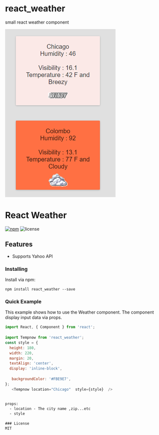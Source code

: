 # react_weather
small react weather component 

![Alt text](https://raw.githubusercontent.com/mohaperera/react_weather/master/react.PNG?raw=true "React Weather")

# React Weather
[![npm](https://img.shields.io/npm/v/npm.svg)](https://www.npmjs.com/package/react-weather)
![license](https://img.shields.io/badge/license-MIT%20License-green.svg)
 


## Features

 
- Supports Yahoo API
 



### Installing
Install via npm:
```
npm install react_weather --save
```


### Quick Example
This example shows how to use the Weather component.
The component display input data via props.
``` javascript
import React, { Component } from 'react';
 
import Tempnow from 'react_weather';
const style = {
  height: 180,
  width: 220,
  margin: 20,
  textAlign: 'center',
  display: 'inline-block',
 
   backgroundColor: '#FBE9E7',
};
   <Tempnow location="Chicago"  style={style}  /> 
```

 

 
```

props:
  - location - The city name ,zip...etc
  - style 
 
### License
MIT

